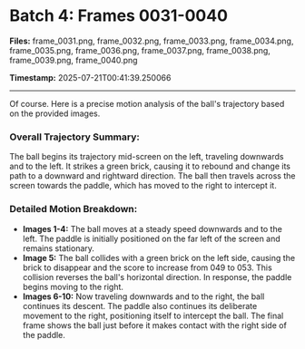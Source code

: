 # Batch 4: Frames 0031-0040

**Files:** frame_0031.png, frame_0032.png, frame_0033.png, frame_0034.png, frame_0035.png, frame_0036.png, frame_0037.png, frame_0038.png, frame_0039.png, frame_0040.png

**Timestamp:** 2025-07-21T00:41:39.250066

---

Of course. Here is a precise motion analysis of the ball's trajectory based on the provided images.

### Overall Trajectory Summary:
The ball begins its trajectory mid-screen on the left, traveling downwards and to the left. It strikes a green brick, causing it to rebound and change its path to a downward and rightward direction. The ball then travels across the screen towards the paddle, which has moved to the right to intercept it.

### Detailed Motion Breakdown:
*   **Images 1-4:** The ball moves at a steady speed downwards and to the left. The paddle is initially positioned on the far left of the screen and remains stationary.
*   **Image 5:** The ball collides with a green brick on the left side, causing the brick to disappear and the score to increase from 049 to 053. This collision reverses the ball's horizontal direction. In response, the paddle begins moving to the right.
*   **Images 6-10:** Now traveling downwards and to the right, the ball continues its descent. The paddle also continues its deliberate movement to the right, positioning itself to intercept the ball. The final frame shows the ball just before it makes contact with the right side of the paddle.
